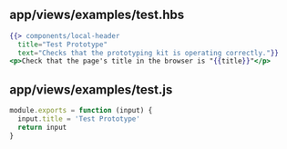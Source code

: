 ## app/views/examples/test.hbs
```handlebars
{{> components/local-header
  title="Test Prototype"
  text="Checks that the prototyping kit is operating correctly."}}
<p>Check that the page's title in the browser is "{{title}}"</p>
```

## app/views/examples/test.js
```js
module.exports = function (input) {
  input.title = 'Test Prototype'
  return input
}
```
